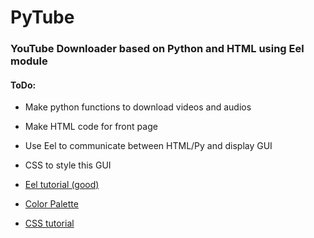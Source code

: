 # PyTube

### YouTube Downloader based on Python and HTML using Eel module

#### ToDo:
  - Make python functions to download videos and audios
  - Make HTML code for front page
  - Use Eel to communicate between HTML/Py and display GUI
  - CSS to style this GUI

- [Eel tutorial (good)](https://www.youtube.com/watch?v=8eeUV1RHkmw)
- [Color Palette](https://coolors.co/palette/2b2d42-8d99ae-edf2f4-ef233c-d90429)
- [CSS tutorial](https://www.w3schools.com/css/css_form.asp)
